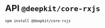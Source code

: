 # API `@deepkit/core-rxjs`

```shell
npm install @deepkit/core-rxjs
```

<api-docs package="@deepkit/core-rxjs"></api-docs>
